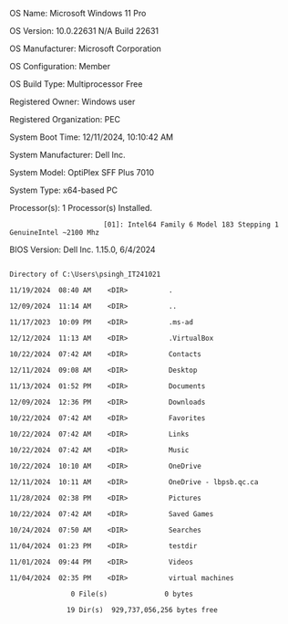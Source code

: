 OS Name:                   Microsoft Windows 11 Pro

OS Version:                10.0.22631 N/A Build 22631

OS Manufacturer:           Microsoft Corporation

OS Configuration:          Member 

OS Build Type:             Multiprocessor Free

Registered Owner:          Windows user

Registered Organization:   PEC

System Boot Time:          12/11/2024, 10:10:42 AM

System Manufacturer:       Dell Inc.

System Model:              OptiPlex SFF Plus 7010

System Type:               x64-based PC

Processor(s):              1 Processor(s) Installed.

                           [01]: Intel64 Family 6 Model 183 Stepping 1 GenuineIntel ~2100 Mhz

BIOS Version:              Dell Inc. 1.15.0, 6/4/2024

```

Directory of C:\Users\psingh_IT241021

11/19/2024  08:40 AM    <DIR>          .

12/09/2024  11:14 AM    <DIR>          ..

11/17/2023  10:09 PM    <DIR>          .ms-ad

12/12/2024  11:13 AM    <DIR>          .VirtualBox

10/22/2024  07:42 AM    <DIR>          Contacts

12/11/2024  09:08 AM    <DIR>          Desktop

11/13/2024  01:52 PM    <DIR>          Documents

12/09/2024  12:36 PM    <DIR>          Downloads

10/22/2024  07:42 AM    <DIR>          Favorites

10/22/2024  07:42 AM    <DIR>          Links

10/22/2024  07:42 AM    <DIR>          Music

10/22/2024  10:10 AM    <DIR>          OneDrive

12/11/2024  10:11 AM    <DIR>          OneDrive - lbpsb.qc.ca

11/28/2024  02:38 PM    <DIR>          Pictures

10/22/2024  07:42 AM    <DIR>          Saved Games

10/24/2024  07:50 AM    <DIR>          Searches

11/04/2024  01:23 PM    <DIR>          testdir

11/01/2024  09:44 PM    <DIR>          Videos

11/04/2024  02:35 PM    <DIR>          virtual machines

               0 File(s)              0 bytes

              19 Dir(s)  929,737,056,256 bytes free
```
